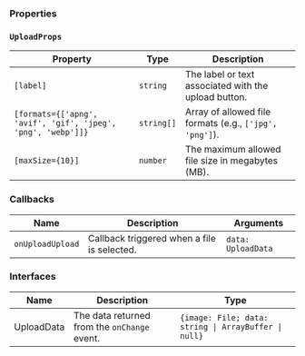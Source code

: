 ### Properties

### `UploadProps`

| Property                                                     | Type       | Description                                             |
| ------------------------------------------------------------ | ---------- | ------------------------------------------------------- |
| `[label]`                                                    | `string`   | The label or text associated with the upload button.    |
| `[formats={['apng', 'avif', 'gif', 'jpeg', 'png', 'webp']]}` | `string[]` | Array of allowed file formats (e.g., `['jpg', 'png']`). |
| `[maxSize={10}]`                                             | `number`   | The maximum allowed file size in megabytes (MB).        |

### Callbacks

| Name             | Description                                 | Arguments          |
| ---------------- | ------------------------------------------- | ------------------ |
| `onUploadUpload` | Callback triggered when a file is selected. | `data: UploadData` |

### Interfaces

| Name       | Description                                  | Type                                                 |
| ---------- | -------------------------------------------- | ---------------------------------------------------- |
| UploadData | The data returned from the `onChange` event. | `{image: File; data: string \| ArrayBuffer \| null}` |
